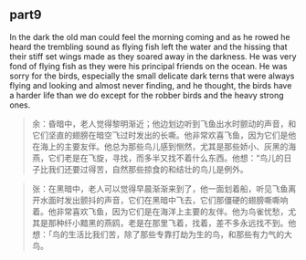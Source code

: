 ## part9

In the dark the old man could feel the morning coming and as he rowed he heard the trembling sound as flying fish left the water and the hissing that their stiff set wings made as they soared away in the darkness. He was very fond of flying fish as they were his principal friends on the ocean. He was sorry for the birds, especially the small delicate dark terns that were always flying and looking and almost never finding, and he thought, the birds have a harder life than we do except for the robber birds and the heavy strong ones.
> 余：昏暗中，老人觉得黎明渐近；他边划边听到飞鱼出水时颤动的声音，和它们坚直的翅膀在暗空飞过时发出的长嘶。他非常欢喜飞鱼，因为它们是他在海上的主要友伴。他总为那些鸟儿感到恻然，尤其是那些娇小、灰黑的海燕，它们老是在飞旋，寻找，而多半又找不着什么东西。他想：“鸟儿的日子比我们还要过得苦，自然那些掠食的和结壮的鸟儿是例外。

> 张：在黑暗中，老人可以觉得早晨渐渐来到了，他一面划着船，听见飞鱼离开水面时发出颤抖的声音，它们在黑暗中飞去，它们那僵硬的翅膀嘶嘶响着。他非常喜欢飞鱼，因为它们是在海洋上主要的友伴。他为鸟雀忧愁，尤其是那种纤小黯黑的燕鸥，老是在那里飞着，找着，差不多永远找不到。他想：「鸟的生活比我们苦，除了那些专靠打劫为生的鸟，和那些有力气的大鸟。
